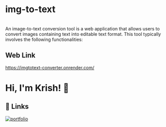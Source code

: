 # img-to-text
</br>
An image-to-text conversion tool is a web application that allows users to convert images containing text into editable text format. This tool typically involves the following functionalities:


## Web Link

https://imgtotext-converter.onrender.com/

# Hi, I'm Krish! 👋

  
## 🔗 Links
[![portfolio](https://img.shields.io/badge/my_portfolio-000?style=for-the-badge&logo=ko-fi&logoColor=white)](https://github.com/krish-8001)

